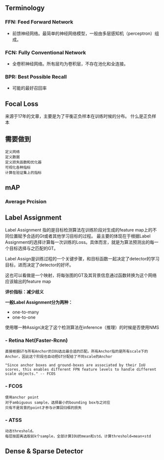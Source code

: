## **Terminology** 
### **FFN**: Feed Forward Network
- 前馈神经网络。最简单的神经网络模型，一般由多层感知机（perceptron）组成。
### **FCN**: Fully Conventional Network
- 全卷积神经网络。所有层均为卷积层，不存在池化和全连接。
### **BPR**: Best Possible Recall
- 可能的最好召回率

## **Focal Loss**
来源于17年的文章，主要是为了平衡正负样本在训练时候的分布。
什么是正负样本

## **需要做到**
    
    定义网络
    定义数据
    定义损失函数和优化器
    可视化各种指标 
    计算在验证集上的指标

## **mAP**
### Average Prcision


## **Label Assignment**
Label Assignment 指的是目标检测算法在训练阶段对生成的feature map上的不同位置赋予合适的Gt或者其他学习目标的过程。
最主要的体现在于根据Label Assignment的选择计算每一次训练的Loss。具体而言，就是为算法预测出的每一个目标选择与之匹配的GT。

Label Assign是训练过程的一个关键步骤，和目标函数一起决定了detector的学习目标，进而决定了detector的好坏。

这也可以看做是一个映射，将每张图的GT及其背景信息通过函数转换为这个网络应该输出的feature map

**评价指标：减少歧义**

**一般Label Assignment分为两种：**
- one-to-many
- one-to-one

使用哪一种Assign决定了这个检测算法在inference（推理）的时候是否使用NMS

### - Retina Net(Faster-Rcnn)
    直接根据GT与所有Anchor的IOU选出最合适的匹配。所有Anchor指的是所有scale下的Anchor，因此这个阶段也自动把GT分配给了不同scale的Anchor

    "Since anchor boxes and ground-boxes are associated by their IoU scores, this enables different FPN feature levels to handle different scale objects." -- FCOS

### - FCOS
    使用anchor point
    对于ambiguous sample，选择最小的bounding box与之对应
    只有不是背景的point才参与计算回归框的损失
    
### - ATSS
    动态threshold。
    每层按距离选取前k个sample，全部计算IOU的mean和std。计算threshold=mean+std

## **Dense & Sparse Detector**
